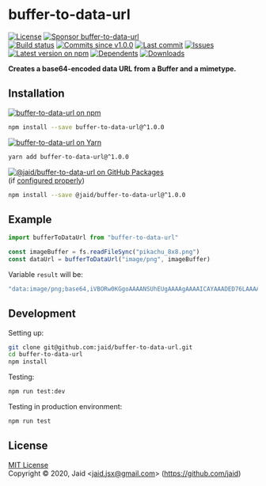 # buffer-to-data-url


<a href="https://raw.githubusercontent.com/jaid/buffer-to-data-url/master/license.txt"><img src="https://img.shields.io/github/license/jaid/buffer-to-data-url?style=flat-square" alt="License"/></a> <a href="https://github.com/sponsors/jaid"><img src="https://img.shields.io/badge/<3-Sponsor-FF45F1?style=flat-square" alt="Sponsor buffer-to-data-url"/></a>  
<a href="https://actions-badge.atrox.dev/jaid/buffer-to-data-url/goto"><img src="https://img.shields.io/endpoint.svg?style=flat-square&url=https%3A%2F%2Factions-badge.atrox.dev%2Fjaid%2Fbuffer-to-data-url%2Fbadge" alt="Build status"/></a> <a href="https://github.com/jaid/buffer-to-data-url/commits"><img src="https://img.shields.io/github/commits-since/jaid/buffer-to-data-url/v1.0.0?style=flat-square&logo=github" alt="Commits since v1.0.0"/></a> <a href="https://github.com/jaid/buffer-to-data-url/commits"><img src="https://img.shields.io/github/last-commit/jaid/buffer-to-data-url?style=flat-square&logo=github" alt="Last commit"/></a> <a href="https://github.com/jaid/buffer-to-data-url/issues"><img src="https://img.shields.io/github/issues/jaid/buffer-to-data-url?style=flat-square&logo=github" alt="Issues"/></a>  
<a href="https://npmjs.com/package/buffer-to-data-url"><img src="https://img.shields.io/npm/v/buffer-to-data-url?style=flat-square&logo=npm&label=latest%20version" alt="Latest version on npm"/></a> <a href="https://github.com/jaid/buffer-to-data-url/network/dependents"><img src="https://img.shields.io/librariesio/dependents/npm/buffer-to-data-url?style=flat-square&logo=npm" alt="Dependents"/></a> <a href="https://npmjs.com/package/buffer-to-data-url"><img src="https://img.shields.io/npm/dm/buffer-to-data-url?style=flat-square&logo=npm" alt="Downloads"/></a>

**Creates a base64-encoded data URL from a Buffer and a mimetype.**





## Installation

<a href="https://npmjs.com/package/buffer-to-data-url"><img src="https://img.shields.io/badge/npm-buffer--to--data--url-C23039?style=flat-square&logo=npm" alt="buffer-to-data-url on npm"/></a>

```bash
npm install --save buffer-to-data-url@^1.0.0
```

<a href="https://yarnpkg.com/package/buffer-to-data-url"><img src="https://img.shields.io/badge/Yarn-buffer--to--data--url-2F8CB7?style=flat-square&logo=yarn&logoColor=white" alt="buffer-to-data-url on Yarn"/></a>

```bash
yarn add buffer-to-data-url@^1.0.0
```

<a href="https://github.com/jaid/buffer-to-data-url/packages"><img src="https://img.shields.io/badge/GitHub Packages-@jaid/buffer--to--data--url-24282e?style=flat-square&logo=github" alt="@jaid/buffer-to-data-url on GitHub Packages"/></a>  
(if [configured properly](https://help.github.com/en/github/managing-packages-with-github-packages/configuring-npm-for-use-with-github-packages))

```bash
npm install --save @jaid/buffer-to-data-url@^1.0.0
```



## Example


```javascript
import bufferToDataUrl from "buffer-to-data-url"

const imageBuffer = fs.readFileSync("pikachu_8x8.png")
const dataUrl = bufferToDataUrl("image/png", imageBuffer)
```

Variable `result` will be:

```javascript
"data:image/png;base64,iVBORw0KGgoAAAANSUhEUgAAAAgAAAAICAYAAADED76LAAAARklEQVQoU2P8/Z/hPwMewEiUAhaG/wyMjIwMv6FmIfPBJrAyQuyAKUDmo1iBrhCkifG/oBrY4D/vbqE4lUVIDcwnrICQLwAWoihJ/lJMVwAAAABJRU5ErkJgggAA"
```

















## Development



Setting up:
```bash
git clone git@github.com:jaid/buffer-to-data-url.git
cd buffer-to-data-url
npm install
```
Testing:
```bash
npm run test:dev
```
Testing in production environment:
```bash
npm run test
```


## License
[MIT License](https://raw.githubusercontent.com/jaid/buffer-to-data-url/master/license.txt)  
Copyright © 2020, Jaid \<jaid.jsx@gmail.com> (https://github.com/jaid)
